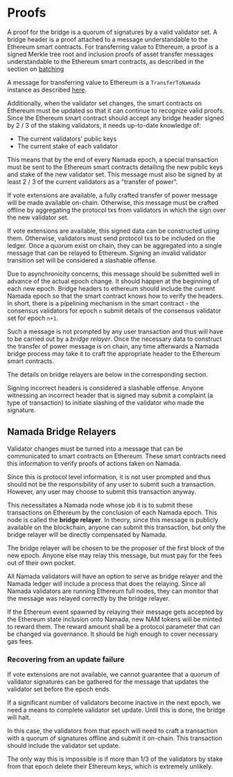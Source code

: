 # Proofs

A proof for the bridge is a quorum of signatures by a valid validator set. A 
bridge header is a proof attached to a message understandable to the 
Ethereum smart contracts. For transferring value to Ethereum, a proof is a 
signed Merkle tree root and inclusion proofs of asset transfer messages 
understandable to the Ethereum smart contracts, as described in the section on 
[batching](transfers_to_ethereum.md#batching)

A message for transferring value to Ethereum is a `TransferToNamada` 
instance as described 
[here](./transfers_to_ethereum.md#bridge-pool-validity-predicate).

Additionally, when the validator set changes, the smart contracts on
Ethereum must be updated so that it can continue to recognize valid proofs.
Since the Ethereum smart contract should accept any bridge
header signed by 2 / 3 of the staking validators, it needs up-to-date
knowledge of:
- The current validators' public keys
- The current stake of each validator

This means that by the end of every Namada epoch, a special transaction must be
sent to the Ethereum smart contracts detailing the new public keys and stake
of the new validator set. This message must also be signed by at least 2 / 3
of the current validators as a "transfer of power". 

If vote extensions are available, a fully crafted transfer of power message 
will be made available on-chain. Otherwise, this message must be crafted 
offline by aggregating the protocol txs from validators in which the sign 
over the new validator set.

If vote extensions are available, this signed data can be constructed
using them. Otherwise, validators must send protocol txs to be included on
the ledger. Once a quorum exist on chain, they can be aggregated into a
single message that can be relayed to Ethereum. Signing an
invalid  validator transition set will be considered a slashable offense.

Due to asynchronicity concerns, this message should be submitted well in
advance of the actual epoch change. It should happen at the beginning of each
new epoch. Bridge headers to ethereum should include the current Namada epoch
so that the smart contract knows how to verify the headers. In short, there
is a pipelining mechanism in the smart contract - the consensus validators
for epoch `n` submit details of the consensus validator set for epoch `n+1`.

Such a message is not prompted by any user transaction and thus will have
to be carried out by a _bridge relayer_. Once the necessary data to 
construct the transfer of power  message is on chain, any time afterwards a 
Namada bridge process may take it to craft the appropriate header to the 
Ethereum smart contracts.

The details on bridge relayers are below in the corresponding section.

Signing incorrect headers is considered a slashable offense. Anyone witnessing
an incorrect header that is signed may submit a complaint (a type of transaction)
to initiate slashing of the validator who made the signature.

## Namada Bridge Relayers

Validator changes must be turned into a message that can be communicated to
smart contracts on Ethereum. These smart contracts need this information
to verify proofs of actions taken on Namada.

Since this is protocol level information, it is not user prompted and thus
should not be the responsibility of any user to submit such a transaction.
However, any user may choose to submit this transaction anyway.

This necessitates a Namada node whose job it is to submit these transactions on
Ethereum by the conclusion of each Namada epoch. This node is called the
__bridge relayer__. In theory, since this message is publicly available
on the blockchain, anyone can submit this transaction, but only the
bridge relayer will be directly compensated by Namada.

The bridge relayer will be chosen to be the proposer of the first block of the 
new epoch. Anyone else may relay this message, but must pay for the fees out of
their own pocket.

All Namada validators will have an option to serve as bridge relayer and
the Namada ledger will include a process that does the relaying. Since all
Namada validators are running Ethereum full nodes, they can monitor
that the message was relayed correctly by the bridge relayer.

If the Ethereum event spawned by relaying their message gets accepted by the
Ethereum state inclusion onto Namada, new NAM tokens will be minted to
reward them. The reward amount shall be a protocol parameter that can be
changed via governance. It should be high enough to cover necessary gas fees.

### Recovering from an update failure

If vote extensions are not available, we cannot guarantee that a quorum of 
validator signatures can be gathered for the message that updates the 
validator set before the epoch ends.

If a significant number of validators become inactive in the next epoch, we 
need a means to complete validator set update. Until this is done, the 
bridge will halt. 

In this case, the validators from that epoch will need to craft a 
transaction with a quorum of signatures offline and submit it on-chain. This 
transaction should include the validator set update. 

The only way this is impossible is if more than 1/3 of the validators by 
stake from that epoch delete their Ethereum keys, which is extremely unlikely.

